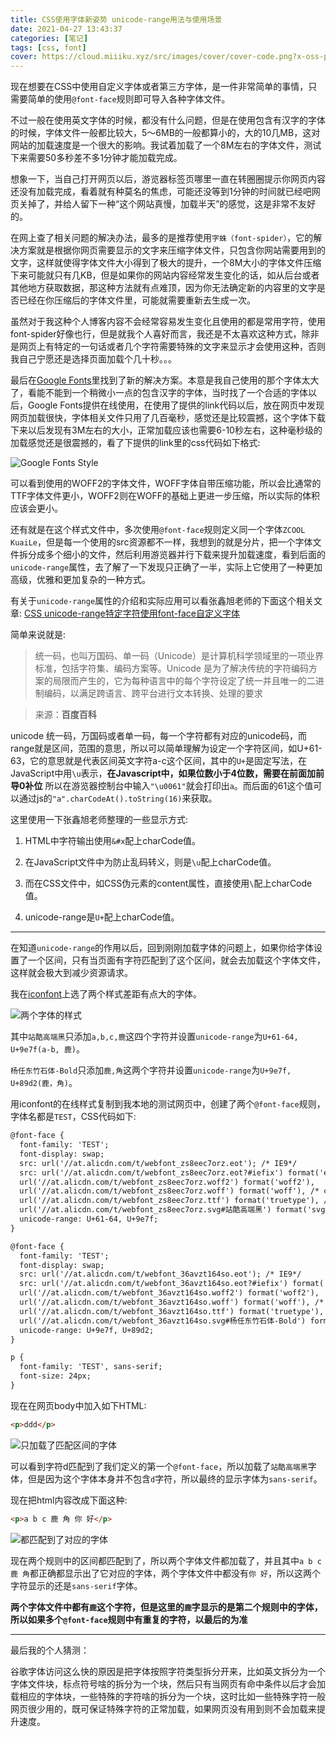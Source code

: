 ```yaml
---
title: CSS使用字体新姿势 unicode-range用法与使用场景
date: 2021-04-27 13:43:37
categories: [笔记]
tags: [css, font]
cover: https://cloud.miiiku.xyz/src/images/cover/cover-code.png?x-oss-process=style/webp
---
```


现在想要在CSS中使用自定义字体或者第三方字体，是一件非常简单的事情，只需要简单的使用`@font-face`规则即可导入各种字体文件。

不过一般在使用英文字体的时候，都没有什么问题，但是在使用包含有汉字的字体的时候，字体文件一般都比较大，5～6MB的一般都算小的，大的10几MB，这对网站的加载速度是一个很大的影响。我试着加载了一个8M左右的字体文件，测试下来需要50多秒差不多1分钟才能加载完成。

想象一下，当自己打开网页以后，游览器标签页哪里一直在转圈圈提示你网页内容还没有加载完成，看着就有种莫名的焦虑，可能还没等到1分钟的时间就已经吧网页关掉了，并给人留下一种“这个网站真慢，加载半天”的感觉，这是非常不友好的。

在网上查了相关问题的解决办法，最多的是推荐使用`字蛛（font-spider）`，它的解决方案就是根据你网页需要显示的文字来压缩字体文件，只包含你网站需要用到的文字，这样就使得字体文件大小得到了极大的提升，一个8M大小的字体文件压缩下来可能就只有几KB，但是如果你的网站内容经常发生变化的话，如从后台或者其他地方获取数据，那这种方法就有点难顶，因为你无法确定新的内容里的文字是否已经在你压缩后的字体文件里，可能就需要重新去生成一次。

虽然对于我这种个人博客内容不会经常容易发生变化且使用的都是常用字符，使用font-spider好像也行，但是就我个人喜好而言，我还是不太喜欢这种方式，除非是网页上有特定的一句话或者几个字符需要特殊的文字来显示才会使用这种，否则我自己宁愿还是选择页面加载个几十秒。。。

最后在[Google Fonts](https://fonts.google.com/)里找到了新的解决方案。本意是我自己使用的那个字体太大了，看能不能到一个稍微小一点的包含汉字的字体，当时找了一个合适的字体以后，Google Fonts提供在线使用，在使用了提供的link代码以后，放在网页中发现网页加载很快，字体相关文件只用了几百毫秒，感觉还是比较震撼，这个字体下载下来以后发现有3M左右的大小，正常加载应该也需要6-10秒左右，这种毫秒级的加载感觉还是很震撼的，看了下提供的link里的css代码如下格式:

![Google Fonts Style](https://qiniu.sukoshi.xyz/attach/2021/04/24/QQ20210427-144629%402x.png@webp 'Google Fonts Style')


可以看到使用的WOFF2的字体文件，WOFF字体自带压缩功能，所以会比通常的TTF字体文件更小，WOFF2则在WOFF的基础上更进一步压缩，所以实际的体积应该会更小。

还有就是在这个样式文件中，多次使用`@font-face`规则定义同一个字体`ZCOOL KuaiLe`，但是每一个使用的src资源都不一样，我想到的就是分片，把一个字体文件拆分成多个细小的文件，然后利用游览器并行下载来提升加载速度，看到后面的`unicode-range`属性，去了解了一下发现只正确了一半，实际上它使用了一种更加高级，优雅和更加复杂的一种方式。

有关于`unicode-range`属性的介绍和实际应用可以看张鑫旭老师的下面这个相关文章: [CSS unicode-range特定字符使用font-face自定义字体](https://www.zhangxinxu.com/wordpress/2016/11/css-unicode-range-character-font-face/)

简单来说就是:

>统一码，也叫万国码、单一码（Unicode）是计算机科学领域里的一项业界标准，包括字符集、编码方案等。Unicode 是为了解决传统的字符编码方案的局限而产生的，它为每种语言中的每个字符设定了统一并且唯一的二进制编码，以满足跨语言、跨平台进行文本转换、处理的要求

>来源：**百度百科**

unicode 统一码，万国码或者单一码，每一个字符都有对应的unicode码，而range就是区间，范围的意思，所以可以简单理解为设定一个字符区间，如U+61-63，它的意思就是代表区间英文字符a-c这个区间，其中的`U+`是固定写法，在JavaScript中用`\u`表示，**在Javascript中，如果位数小于4位数，需要在前面加前导0补位** 所以在游览器控制台中输入`"\u0061"`就会打印出`a`。而后面的61这个值可以通过js的`"a".charCodeAt().toString(16)`来获取。

这里使用一下张鑫旭老师整理的一些显示方式: 

1. HTML中字符输出使用`&#x`配上charCode值。

2. 在JavaScript文件中为防止乱码转义，则是`\u`配上charCode值。

3. 而在CSS文件中，如CSS伪元素的content属性，直接使用`\`配上charCode值。

4. unicode-range是`U+`配上charCode值。

---

在知道`unicode-range`的作用以后，回到刚刚加载字体的问题上，如果你给字体设置了一个区间，只有当页面有字符匹配到了这个区间，就会去加载这个字体文件，这样就会极大到减少资源请求。

我在[iconfont](https://www.iconfont.cn/)上选了两个样式差距有点大的字体。

![两个字体的样式](https://qiniu.sukoshi.xyz/attach/2021/04/24/QQ20210427-165417%402x.png@webp '两个字体的样式')

其中`站酷高端黑`只添加`a,b,c,鹿`这四个字符并设置`unicode-range`为`U+61-64, U+9e7f(a-b, 鹿)`。

`杨任东竹石体-Bold`只添加`鹿,角`这两个字符并设置`unicode-range`为`U+9e7f, U+89d2(鹿，角)`。

用iconfont的在线样式复制到我本地的测试网页中，创建了两个`@font-face`规则，字体名都是`TEST`，CSS代码如下:

```html
@font-face {
  font-family: 'TEST';
  font-display: swap;
  src: url('//at.alicdn.com/t/webfont_zs8eec7orz.eot'); /* IE9*/
  src: url('//at.alicdn.com/t/webfont_zs8eec7orz.eot?#iefix') format('embedded-opentype'), /* IE6-IE8 */
  url('//at.alicdn.com/t/webfont_zs8eec7orz.woff2') format('woff2'),
  url('//at.alicdn.com/t/webfont_zs8eec7orz.woff') format('woff'), /* chrome、firefox */
  url('//at.alicdn.com/t/webfont_zs8eec7orz.ttf') format('truetype'), /* chrome、firefox、opera、Safari, Android, iOS 4.2+*/
  url('//at.alicdn.com/t/webfont_zs8eec7orz.svg#站酷高端黑') format('svg'); /* iOS 4.1- */
  unicode-range: U+61-64, U+9e7f;
}

@font-face {
  font-family: 'TEST';
  font-display: swap;
  src: url('//at.alicdn.com/t/webfont_36avzt164so.eot'); /* IE9*/
  src: url('//at.alicdn.com/t/webfont_36avzt164so.eot?#iefix') format('embedded-opentype'), /* IE6-IE8 */
  url('//at.alicdn.com/t/webfont_36avzt164so.woff2') format('woff2'),
  url('//at.alicdn.com/t/webfont_36avzt164so.woff') format('woff'), /* chrome、firefox */
  url('//at.alicdn.com/t/webfont_36avzt164so.ttf') format('truetype'), /* chrome、firefox、opera、Safari, Android, iOS 4.2+*/
  url('//at.alicdn.com/t/webfont_36avzt164so.svg#杨任东竹石体-Bold') format('svg'); /* iOS 4.1- */
  unicode-range: U+9e7f, U+89d2;
}

p {
  font-family: 'TEST', sans-serif;
  font-size: 24px;
}
```

现在在网页body中加入如下HTML:

```html
<p>ddd</p>
```

![只加载了匹配区间的字体](https://qiniu.sukoshi.xyz/attach/2021/04/24/QQ20210427-173206%402x.png@webp '只加载了匹配区间的字体')

可以看到字符d匹配到了我们定义的第一个`@font-face`，所以加载了`站酷高端黑`字体，但是因为这个字体本身并不包含`d`字符，所以最终的显示字体为`sans-serif`。

现在把html内容改成下面这种:

```html
<p>a b c 鹿 角 你 好</p>
```

![都匹配到了对应的字体](https://qiniu.sukoshi.xyz/attach/2021/04/24/QQ20210427-173555%402x.png@webp '都匹配到了对应的字体')

现在两个规则中的区间都匹配到了，所以两个字体文件都加载了，并且其中`a b c 鹿 角`都正确都显示出了它对应的字体，两个字体文件中都没有`你 好`，所以这两个字符显示的还是`sans-serif`字体。

**两个字体文件中都有`鹿`这个字符，但是这里的`鹿`字显示的是第二个规则中的字体，所以如果多个`@font-face`规则中有重复的字符，以最后的为准**

---

最后我的个人猜测：

谷歌字体访问这么快的原因是把字体按照字符类型拆分开来，比如英文拆分为一个字体文件块，标点符号啥的拆分为一个块，然后只有当网页有命中条件以后才会加载相应的字体块，一些特殊的字符啥的拆分为一个块，这时比如一些特殊字符一般网页很少用的，既可保证特殊字符的正常加载，如果网页没有用到则不会加载来提升速度。